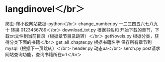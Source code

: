 # langdinovel＜/br＞
爬虫-爬小说网站数据-python＜/br＞
change_number.py 一二三四五六七八九十 转换 0123456789＜/br＞
download_txt.py 根据书名和 开始下载的章节，下载txt文件到当前目录（根据章节目录跳转）＜/br＞
getNovels.py 根据分类，获得分类下面的书籍＜/br＞
get_all_chapter.py 根据书籍名字 保存所有章节到mysql（根据下一页跳转）＜/br＞
header.py  动态ua＜/br＞
serch.py  post请求网站查询功能，查询书籍所在url＜/br＞
